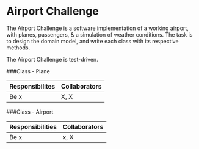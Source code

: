Airport Challenge
====================

The Airport Challenge is a software implementation of a working airport, with planes, passengers, & a simulation of weather conditions. The task is to design the domain model, and write each class with its respective methods.

The Airport Challenge is test-driven. 

###Class - Plane

Responsibilites             | Collaborators
----------------------------|------------------
Be x                        | X, X

###Class - Airport

Responsibilities            | Collaborators
----------------------------|------------------
Be x                        | x, X
